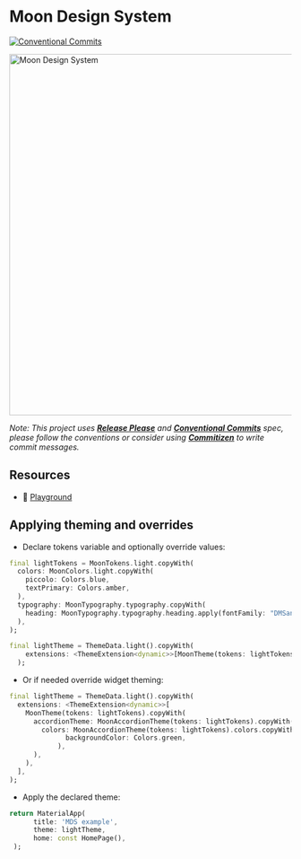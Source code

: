 # Moon Design System
<p>
  <a href="https://conventionalcommits.org">
    <img alt="Conventional Commits" src="https://img.shields.io/badge/Conventional%20Commits-1.0.0-yellow.svg">
  </a>
</p>



<img width="644" alt="Moon Design System" src="https://user-images.githubusercontent.com/232199/133601344-e63bd62f-dd0f-47a1-9d1e-b5cb065e5a90.png">

_Note: This project uses **[Release Please](https://github.com/googleapis/release-please)** and **[Conventional Commits](https://www.conventionalcommits.org/en/v1.0.0/)** spec, please follow the conventions or consider using **[Commitizen](https://github.com/commitizen/cz-cli)**
to write commit messages._


## Resources

- 📱 [Playground](https://flutter.moon.io)


## Applying theming and overrides

- Declare tokens variable and optionally override values:

```dart
final lightTokens = MoonTokens.light.copyWith(
  colors: MoonColors.light.copyWith(
    piccolo: Colors.blue,
    textPrimary: Colors.amber,
  ),
  typography: MoonTypography.typography.copyWith(
    heading: MoonTypography.typography.heading.apply(fontFamily: "DMSans"),
  ),
);

final lightTheme = ThemeData.light().copyWith(
    extensions: <ThemeExtension<dynamic>>[MoonTheme(tokens: lightTokens)],
  );
```

- Or if needed override widget theming:

```dart
final lightTheme = ThemeData.light().copyWith(
  extensions: <ThemeExtension<dynamic>>[
    MoonTheme(tokens: lightTokens).copyWith(
      accordionTheme: MoonAccordionTheme(tokens: lightTokens).copyWith(
        colors: MoonAccordionTheme(tokens: lightTokens).colors.copyWith(
              backgroundColor: Colors.green,
            ),
      ),
    ),
  ],
);
```

- Apply the declared theme:

```dart
return MaterialApp(
      title: 'MDS example',
      theme: lightTheme,
      home: const HomePage(),
 );
```
